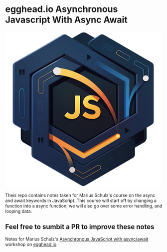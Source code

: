 # egghead.io Asynchronous Javascript With Async Await
![](EGH_AsyncJSAwait_Final-01.png)

Theis  repo contains notes taken for Marius Schulz's course on the async and await keywords in JavaScript. This course will start off by changing a function into a async function, we will also go over some error handling, and looping data.

## Feel free to sumbit a PR to improve these notes

Notes for Marius Schulz's [Asynchronous JavaScript with async/await](https://egghead.io/courses/asynchronous-javascript-with-async-await) workshop on [egghead.io](https://egghead.io)
